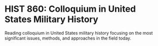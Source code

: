 # HIST 860: Colloquium in United States Military History

Reading colloquium in United States military history focusing on the most significant issues, methods, and approaches in the field today.